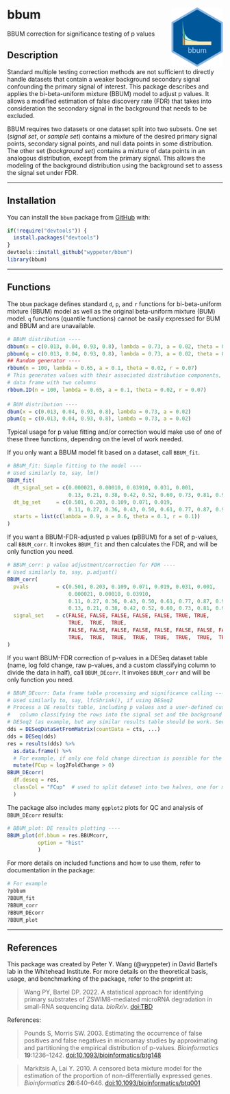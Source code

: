 
<!-- README.md is generated from README.Rmd. Please edit that file -->

# bbum <img src='man/figures/logo.png' align="right" height="139" />

BBUM correction for significance testing of p values

## Description

Standard multiple testing correction methods are not sufficient to
directly handle datasets that contain a weaker background secondary
signal confounding the primary signal of interest. This package
describes and applies the bi-beta-uniform mixture (BBUM) model to adjust
p values. It allows a modified estimation of false discovery rate (FDR)
that takes into consideration the secondary signal in the background
that needs to be excluded.

BBUM requires two datasets or one dataset split into two subsets. One
set (*signal set*, or *sample set*) contains a mixture of the desired
primary signal points, secondary signal points, and null data points in
some distribution. The other set (*background set*) contains a mixture
of data points in an analogous distribution, except from the primary
signal. This allows the modeling of the background distribution using
the background set to assess the signal set under FDR.

------------------------------------------------------------------------

## Installation

You can install the `bbum` package from
[GitHub](https://github.com/wyppeter/bbum) with:

``` r
if(!require("devtools")) {
  install.packages("devtools")
}
devtools::install_github("wyppeter/bbum")
library(bbum)
```

------------------------------------------------------------------------

## Functions

The `bbum` package defines standard `d`, `p`, and `r` functions for
bi-beta-uniform mixture (BBUM) model as well as the original
beta-uniform mixture (BUM) model. `q` functions (quantile functions)
cannot be easily expressed for BUM and BBUM and are unavailable.

``` r
# BBUM distribution ----
dbbum(x = c(0.013, 0.04, 0.93, 0.8), lambda = 0.73, a = 0.02, theta = 0.11, r = 0.003)
pbbum(q = c(0.013, 0.04, 0.93, 0.8), lambda = 0.73, a = 0.02, theta = 0.11, r = 0.003)
## Random generator ----
rbbum(n = 100, lambda = 0.65, a = 0.1, theta = 0.02, r = 0.07)
# This generates values with their associated distribution components, as a 
# data frame with two columns
rbbum.ID(n = 100, lambda = 0.65, a = 0.1, theta = 0.02, r = 0.07)

# BUM distribution ----
dbum(x = c(0.013, 0.04, 0.93, 0.8), lambda = 0.73, a = 0.02)
pbum(q = c(0.013, 0.04, 0.93, 0.8), lambda = 0.73, a = 0.02)
```

Typical usage for p value fitting and/or correction would make use of
one of these three functions, depending on the level of work needed.

If you only want a BBUM model fit based on a dataset, call `BBUM_fit`.

``` r
# BBUM_fit: Simple fitting to the model ----
# Used similarly to, say, lm()
BBUM_fit(
  dt_signal_set = c(0.000021, 0.00010, 0.03910, 0.031, 0.001,
                    0.13, 0.21, 0.38, 0.42, 0.52, 0.60, 0.73, 0.81, 0.97),
  dt_bg_set     = c(0.501, 0.203, 0.109, 0.071, 0.019,
                    0.11, 0.27, 0.36, 0.43, 0.50, 0.61, 0.77, 0.87, 0.91),
  starts = list(c(lambda = 0.9, a = 0.6, theta = 0.1, r = 0.1))
)
```

If you want a BBUM-FDR-adjusted p values (pBBUM) for a set of p-values,
call `BBUM_corr`. It invokes `BBUM_fit` and then calculates the FDR, and
will be only function you need.

``` r
# BBUM_corr: p value adjustment/correction for FDR ----
# Used similarly to, say, p.adjust()
BBUM_corr(
  pvals         = c(0.501, 0.203, 0.109, 0.071, 0.019, 0.031, 0.001,
                    0.000021, 0.00010, 0.03910,
                    0.11, 0.27, 0.36, 0.43, 0.50, 0.61, 0.77, 0.87, 0.91,
                    0.13, 0.21, 0.38, 0.42, 0.52, 0.60, 0.73, 0.81, 0.97),
  signal_set    = c(FALSE, FALSE, FALSE, FALSE, FALSE, TRUE, TRUE,
                    TRUE,  TRUE,  TRUE,
                    FALSE, FALSE, FALSE, FALSE, FALSE, FALSE, FALSE, FALSE, FALSE,
                    TRUE,  TRUE,  TRUE,  TRUE,  TRUE,  TRUE,  TRUE,  TRUE,  TRUE)
)
```

If you want BBUM-FDR correction of p-values in a DESeq dataset table
(name, log fold change, raw p-values, and a custom classifying column to
divide the data in half), call `BBUM_DEcorr`. It invokes `BBUM_corr` and
will be only function you need.

``` r
# BBUM_DEcorr: Data frame table processing and significance calling ----
# Used similarly to, say, lfcShrink(), if using DESeq2
# Process a DE results table, including p values and a user-defined custom 
#   column classifying the rows into the signal set and the background set
# DESeq2 (as example, but any similar results table should be work. See documentation.)
dds = DESeqDataSetFromMatrix(countData = cts, ...)
dds = DESeq(dds)
res = results(dds) %>%
  as.data.frame() %>%
  # For example, if only one fold change direction is possible for the primary signal
  mutate(FCup = log2FoldChange > 0)  
BBUM_DEcorr(
  df.deseq = res,
  classCol = "FCup"  # used to split dataset into two halves, one for modeling, one for analysis
  )
```

The package also includes many `ggplot2` plots for QC and analysis of
`BBUM_DEcorr` results:

``` r
# BBUM_plot: DE results plotting ----
BBUM_plot(df.bbum = res.BBUMcorr,
          option = "hist"
          )
```

For more details on included functions and how to use them, refer to
documentation in the package:

``` r
# For example
?pbbum
?BBUM_fit
?BBUM_corr
?BBUM_DEcorr
?BBUM_plot
```

------------------------------------------------------------------------

## References

This package was created by Peter Y. Wang (@wyppeter) in David Bartel’s
lab in the Whitehead Institute. For more details on the theoretical
basis, usage, and benchmarking of the package, refer to the preprint at:

> Wang PY, Bartel DP. 2022. A statistical approach for identifying
> primary substrates of ZSWIM8-mediated microRNA degradation in
> small-RNA sequencing data. *bioRxiv*. <doi:TBD>

References:

> Pounds S, Morris SW. 2003. Estimating the occurrence of false
> positives and false negatives in microarray studies by approximating
> and partitioning the empirical distribution of p-values.
> *Bioinformatics* **19**:1236–1242. <doi:10.1093/bioinformatics/btg148>

> Markitsis A, Lai Y. 2010. A censored beta mixture model for the
> estimation of the proportion of non-differentially expressed genes.
> *Bioinformatics* **26**:640–646. <doi:10.1093/bioinformatics/btq001>
